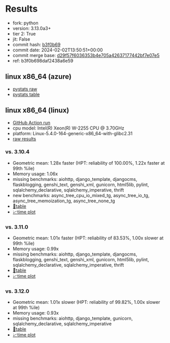 # Results

- fork: python
- version: 3.13.0a3+
- tier 2: True
- jit: False
- commit hash: [b3f0b69](https://github.com/python/cpython/commit/b3f0b69)
- commit date: 2024-02-02T13:50:51+00:00
- commit merge base: [d29f57f6036353b4e705a42637177442bf7e07e5](https://github.com/python/cpython/commit/d29f57f6036353b4e705a42637177442bf7e07e5)
- ref: b3f0b698daf2438a6e59

## linux x86_64 (azure)

- [pystats raw](bm-20240202-azure-x86_64-python-b3f0b698daf2438a6e59-3.13.0a3%2B-b3f0b69-pystats.json)
- [pystats table](bm-20240202-azure-x86_64-python-b3f0b698daf2438a6e59-3.13.0a3%2B-b3f0b69-pystats.md)

## linux x86_64 (linux)

- [GitHub Action run](https://github.com/faster-cpython/benchmarking/actions/runs/7782279360)
- cpu model: Intel(R) Xeon(R) W-2255 CPU @ 3.70GHz
- platform: Linux-5.4.0-164-generic-x86_64-with-glibc2.31
- [raw results](bm-20240202-linux-x86_64-python-b3f0b698daf2438a6e59-3.13.0a3%2B-b3f0b69.json)

### vs. 3.10.4

- Geometric mean: 1.28x faster (HPT: reliability of 100.00%, 1.22x faster at 99th %ile)
- Memory usage: 1.06x
- missing benchmarks: aiohttp, django_template, djangocms, flaskblogging, genshi_text, genshi_xml, gunicorn, html5lib, pylint, sqlalchemy_declarative, sqlalchemy_imperative, thrift
- new benchmarks: async_tree_cpu_io_mixed_tg, async_tree_io_tg, async_tree_memoization_tg, async_tree_none_tg
- [📄table](bm-20240202-linux-x86_64-python-b3f0b698daf2438a6e59-3.13.0a3%2B-b3f0b69-vs-3.10.4.md)
- [📈time plot](bm-20240202-linux-x86_64-python-b3f0b698daf2438a6e59-3.13.0a3%2B-b3f0b69-vs-3.10.4.png)

### vs. 3.11.0

- Geometric mean: 1.01x faster (HPT: reliability of 83.53%, 1.00x slower at 99th %ile)
- Memory usage: 0.99x
- missing benchmarks: aiohttp, django_template, djangocms, flaskblogging, genshi_text, genshi_xml, gunicorn, html5lib, pylint, sqlalchemy_declarative, sqlalchemy_imperative, thrift
- [📄table](bm-20240202-linux-x86_64-python-b3f0b698daf2438a6e59-3.13.0a3%2B-b3f0b69-vs-3.11.0.md)
- [📈time plot](bm-20240202-linux-x86_64-python-b3f0b698daf2438a6e59-3.13.0a3%2B-b3f0b69-vs-3.11.0.png)

### vs. 3.12.0

- Geometric mean: 1.01x slower (HPT: reliability of 99.82%, 1.00x slower at 99th %ile)
- Memory usage: 0.93x
- missing benchmarks: aiohttp, django_template, gunicorn, sqlalchemy_declarative, sqlalchemy_imperative
- [📄table](bm-20240202-linux-x86_64-python-b3f0b698daf2438a6e59-3.13.0a3%2B-b3f0b69-vs-3.12.0.md)
- [📈time plot](bm-20240202-linux-x86_64-python-b3f0b698daf2438a6e59-3.13.0a3%2B-b3f0b69-vs-3.12.0.png)

